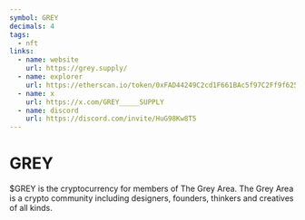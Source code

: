 ```yaml
---
symbol: GREY
decimals: 4
tags:
  - nft
links:
  - name: website
    url: https://grey.supply/
  - name: explorer
    url: https://etherscan.io/token/0xFAD44249C2cd1F661BAc5f97C2Ff9f625ce27197
  - name: x
    url: https://x.com/GREY_____SUPPLY
  - name: discord
    url: https://discord.com/invite/HuG98Kw8T5
---
```


# GREY

$GREY is the cryptocurrency for members of The Grey Area. The Grey Area is a crypto community including designers, founders, thinkers and creatives of all kinds.
